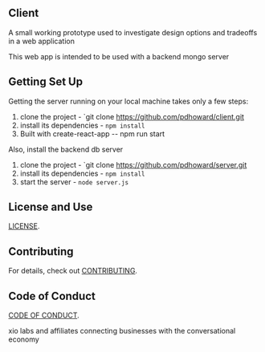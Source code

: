 
## Client

A small working prototype used to investigate design options and tradeoffs in a web application

This web app is intended to be used with a backend mongo server
## Getting Set Up

Getting the server running on your local machine takes only a few steps:

1. clone the project - `git clone https://github.com/pdhoward/client.git
2. install its dependencies - `npm install`
3. Built with create-react-app -- npm run start

Also, install the backend db server

1. clone the project - `git clone https://github.com/pdhoward/server.git
2. install its dependencies - `npm install`
3. start the server - `node server.js`


## License and Use
 [LICENSE](LICENSE.txt).

## Contributing

For details, check out [CONTRIBUTING](./.github/CONTRIBUTING.md).

## Code of Conduct

[CODE OF CONDUCT](./.github/CODE_OF_CONDUCT.md).

xio labs and affiliates
connecting businesses with the conversational economy
